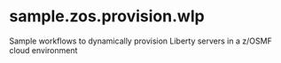 # sample.zos.provision.wlp
Sample workflows to dynamically provision Liberty servers in a z/OSMF cloud environment
